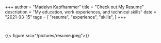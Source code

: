 +++
author = "Madelyn Kapfhammer"
title = "Check out My Resume"
description = "My education, work experiences, and technical skills"
date = "2021-03-15"
tags = [
"resume", "experience", "skills",
]
+++

<br />

{{< figure src="/pictures/resume.jpeg">}}
